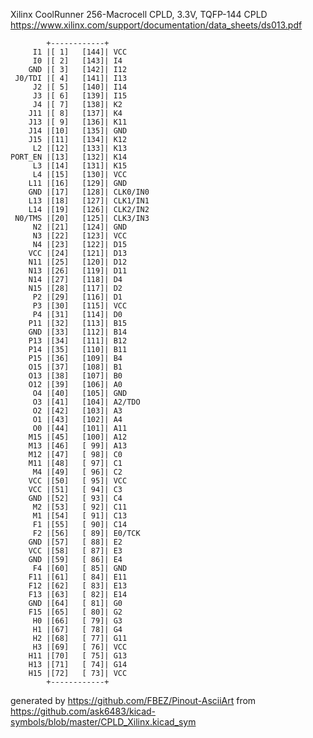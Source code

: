 Xilinx CoolRunner 256-Macrocell CPLD, 3.3V, TQFP-144
CPLD
https://www.xilinx.com/support/documentation/data_sheets/ds013.pdf


	        +------------+
	     I1 |[ 1]   [144]| VCC
	     I0 |[ 2]   [143]| I4
	    GND |[ 3]   [142]| I12
	 J0/TDI |[ 4]   [141]| I13
	     J2 |[ 5]   [140]| I14
	     J3 |[ 6]   [139]| I15
	     J4 |[ 7]   [138]| K2
	    J11 |[ 8]   [137]| K4
	    J13 |[ 9]   [136]| K11
	    J14 |[10]   [135]| GND
	    J15 |[11]   [134]| K12
	     L2 |[12]   [133]| K13
	PORT_EN |[13]   [132]| K14
	     L3 |[14]   [131]| K15
	     L4 |[15]   [130]| VCC
	    L11 |[16]   [129]| GND
	    GND |[17]   [128]| CLK0/IN0
	    L13 |[18]   [127]| CLK1/IN1
	    L14 |[19]   [126]| CLK2/IN2
	 N0/TMS |[20]   [125]| CLK3/IN3
	     N2 |[21]   [124]| GND
	     N3 |[22]   [123]| VCC
	     N4 |[23]   [122]| D15
	    VCC |[24]   [121]| D13
	    N11 |[25]   [120]| D12
	    N13 |[26]   [119]| D11
	    N14 |[27]   [118]| D4
	    N15 |[28]   [117]| D2
	     P2 |[29]   [116]| D1
	     P3 |[30]   [115]| VCC
	     P4 |[31]   [114]| D0
	    P11 |[32]   [113]| B15
	    GND |[33]   [112]| B14
	    P13 |[34]   [111]| B12
	    P14 |[35]   [110]| B11
	    P15 |[36]   [109]| B4
	    O15 |[37]   [108]| B1
	    O13 |[38]   [107]| B0
	    O12 |[39]   [106]| A0
	     O4 |[40]   [105]| GND
	     O3 |[41]   [104]| A2/TDO
	     O2 |[42]   [103]| A3
	     O1 |[43]   [102]| A4
	     O0 |[44]   [101]| A11
	    M15 |[45]   [100]| A12
	    M13 |[46]   [ 99]| A13
	    M12 |[47]   [ 98]| C0
	    M11 |[48]   [ 97]| C1
	     M4 |[49]   [ 96]| C2
	    VCC |[50]   [ 95]| VCC
	    VCC |[51]   [ 94]| C3
	    GND |[52]   [ 93]| C4
	     M2 |[53]   [ 92]| C11
	     M1 |[54]   [ 91]| C13
	     F1 |[55]   [ 90]| C14
	     F2 |[56]   [ 89]| E0/TCK
	    GND |[57]   [ 88]| E2
	    VCC |[58]   [ 87]| E3
	    GND |[59]   [ 86]| E4
	     F4 |[60]   [ 85]| GND
	    F11 |[61]   [ 84]| E11
	    F12 |[62]   [ 83]| E13
	    F13 |[63]   [ 82]| E14
	    GND |[64]   [ 81]| G0
	    F15 |[65]   [ 80]| G2
	     H0 |[66]   [ 79]| G3
	     H1 |[67]   [ 78]| G4
	     H2 |[68]   [ 77]| G11
	     H3 |[69]   [ 76]| VCC
	    H11 |[70]   [ 75]| G13
	    H13 |[71]   [ 74]| G14
	    H15 |[72]   [ 73]| VCC
	        +------------+


generated by https://github.com/FBEZ/Pinout-AsciiArt from https://github.com/ask6483/kicad-symbols/blob/master/CPLD_Xilinx.kicad_sym
